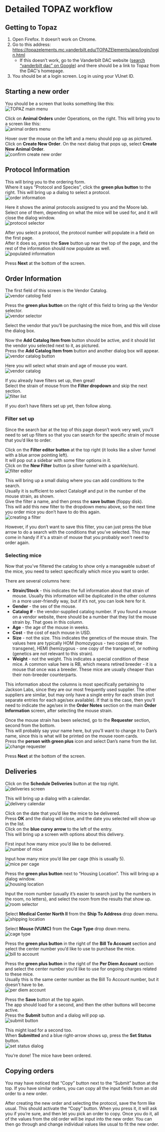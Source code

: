 <!-- TITLE: Ordering mice -->

# Detailed TOPAZ workflow
## Getting to Topaz
1. Open Firefox. It doesn’t work on Chrome.  
2. Go to this address: <https://topazelements.mc.vanderbilt.edu/TOPAZElements/app/login/login.html>  
   * If this doesn’t work, go to the Vanderbilt DAC website ([search “vanderbilt dac” on Google](https://www.google.com/search?q=vanderbilt+dac)) and there should be a link to Topaz from the DAC's homepage.  
3. You should be at a login screen. Log in using your VUnet ID.  
 
## Starting a new order
You should be a screen that looks something like this:  
![TOPAZ main menu](/uploads/ordering-mice/ordering-mice-00004.png "Ordering Mice 00004")

Click on **Animal Orders** under Operations, on the right. This will bring you to a screen like this:  
![animal orders menu](/uploads/ordering-mice/ordering-mice-00005.png "Ordering Mice 00005")

Hover over the mouse on the left and a menu should pop up as pictured.  
Click on **Create New Order**. On the next dialog that pops up, select **Create New Animal Order**.  
![confirm create new order](/uploads/ordering-mice/ordering-mice-00006.png "Ordering Mice 00006")

## Protocol Information
This will bring you to the ordering form.  
Where it says “Protocol and Species”, click the **green plus button** to the right. This will bring up a dialog to select a protocol.  
![order information](/uploads/ordering-mice/ordering-mice-00007-a.png "Ordering Mice 00007 A")

Here it shows the animal protocols assigned to you and the Moore lab.  
Select one of them, depending on what the mice will be used for, and it will close the dialog window.  
![protocol selector](/uploads/ordering-mice/ordering-mice-00008.png "Ordering Mice 00008")

After you select a protocol, the protocol number will populate in a field on the first page.  
After it does so, press the **Save** button up near the top of the page, and the rest of the information should now populate as well.  
![populated information](/uploads/ordering-mice/ordering-mice-00009.png "Ordering Mice 00009")

Press **Next** at the bottom of the screen.

## Order Information
The first field of this screen is the Vendor Catalog.  
![vendor catolog field](/uploads/ordering-mice/ordering-mice-00011.png "Ordering Mice 00011")

Press the **green plus button** on the right of this field to bring up the Vendor selector.  
![vendor selector](/uploads/ordering-mice/ordering-mice-00012.png "Ordering Mice 00012")

Select the vendor that you’ll be purchasing the mice from, and this will close the dialog box.

Now the **Add Catalog Item from** button should be active, and it should list the vendor you selected next to it, as pictured.  
Press the **Add Catalog Item from** button and another dialog box will appear.  
![vendor catalog button](/uploads/ordering-mice/ordering-mice-00013.png "Ordering Mice 00013")

Here you will select what strain and age of mouse you want.  
![vendor catalog](/uploads/ordering-mice/ordering-mice-00014-a.png "Ordering Mice 00014 A")

If you already have filters set up, then great!  
Select the strain of mouse from the **Filter dropdown** and skip the next section.  
![filter list](/uploads/ordering-mice/ordering-mice-00015.png "Ordering Mice 00015")
 
If you don’t have filters set up yet, then follow along.
 
### Filter set up
Since the search bar at the top of this page doesn’t work very well, you’ll need to set up filters so that you can search for the specific strain of mouse that you’d like to order. 
 
Click on the **Filter editor button** at the top right (it looks like a silver funnel with a blue arrow pointing left).  
It will pop out a sidebar with some filter options in it.  
Click on the **New Filter** button (a silver funnel with a sparkle/sun).  
![filter editor](/uploads/ordering-mice/ordering-mice-00016.png "Ordering Mice 00016")
 
This will bring up a small dialog where you can add conditions to the search.  
Usually it is sufficient to select Catalog# and put in the number of the mouse strain, as shown.  
Give the filter a name, and then press the **save button** (floppy disk).  
This will add this new filter to the dropdown menu above, so the next time you order mice you don’t have to do this again.  
![creating a filter](/uploads/ordering-mice/ordering-mice-00018.png "Ordering Mice 00018")
 
However, if you don’t want to save this filter, you can just press the blue arrow to do a search with the conditions that you’ve selected. This may come in handy if it's a strain of mouse that you probably won't need to order again.
 
### Selecting mice
Now that you’ve filtered the catalog to show only a manageable subset of the mice, you need to select specifically which mice you want to order. 
 
There are several columns here:
* **Strain/Stock** - this indicates the full information about that strain of mouse. Usually this information will be duplicated in the other columns in a more user-friendly way, but if it’s not, you can look here for it.
* **Gender** - the sex of the mouse.
* **Catalog #** - the vendor-supplied catalog number. If you found a mouse on a vendor website, there should be a number that they list the mouse strain by. That goes in this column.
* **Age** - the age of the mouse in weeks.
* **Cost** - the cost of each mouse in USD.
* **Size** - not the size. This indicates the genetics of the mouse strain. The values here are typically HOM (homozygous - two copies of the transgene), HEMI (hemizygous - one copy of the transgene), or nothing (genetics are not relevant to this strain).
* **Weight** - not the weight. This indicates a special condition of these mice. A common value here is RB, which means retired breeder - it is a mouse that once was a breeder. These mice are usually cheaper than their non-breeder counterparts.
 
This information about the columns is most specifically pertaining to Jackson Labs, since they are our most frequently used supplier. The other suppliers are similar, but may only have a single entry for each strain (not separate entries for each age/sex available). If that is the case, then you’ll need to indicate the age/sex in the **Order Notes** section on the main **Order Information** screen, after selecting the mouse strain.
 
Once the mouse strain has been selected, go to the **Requester** section, second from the bottom.  
This will probably say your name here, but you’ll want to change it to Dan’s name, since this is what will be printed on the mouse room cards.  
Press the **person with green plus** icon and select Dan’s name from the list.  
![change requester](/uploads/ordering-mice/ordering-mice-00010.png "Ordering Mice 00010")
 
Press **Next** at the bottom of the screen.

## Deliveries
Click on the **Schedule Deliveries** button at the top right.  
![deliveries screen](/uploads/ordering-mice/ordering-mice-00019.png "Ordering Mice 00019")

This will bring up a dialog with a calendar.  
![delivery calendar](/uploads/ordering-mice/ordering-mice-00020.png "Ordering Mice 00020")

Click on the date that you’d like the mice to be delivered.  
Press **OK** and the dialog will close, and the date you selected will show up in the list.  
Click on the **blue curvy arrow** to the left of the entry.  
This will bring up a screen with options about this delivery.

First input how many mice you’d like to be delivered.  
![number of mice](/uploads/ordering-mice/ordering-mice-00022.png "Ordering Mice 00022")

Input how many mice you’d like per cage (this is usually 5).  
![mice per cage](/uploads/ordering-mice/ordering-mice-00023.png "Ordering Mice 00023")

Press the **green plus button** next to “Housing Location”. This will bring up a dialog window.  
![housing location](/uploads/ordering-mice/ordering-mice-00024.png "Ordering Mice 00024")

Input the room number (usually it’s easier to search just by the numbers in the room, no letters), and select the room from the results that show up.  
![room selector](/uploads/ordering-mice/ordering-mice-00026.png "Ordering Mice 00026")

Select **Medical Center North II** from the **Ship To Address** drop down menu.  
![shipping location](/uploads/ordering-mice/ordering-mice-00028.png "Ordering Mice 00028")

Select **Mouse (VUMC)** from the **Cage Type** drop down menu.  
![cage type](/uploads/ordering-mice/ordering-mice-00029.png "Ordering Mice 00029")

Press the **green plus button** in the right of the **Bill To Account** section and select the center number you’d like to use to purchase the mice.  
![bill to account](/uploads/ordering-mice/ordering-mice-00030.png "Ordering Mice 00030")

Press the **green plus button** in the right of the **Per Diem Account** section and select the center number you’d like to use for ongoing charges related to these mice.  
Usually this is the same center number as the Bill To Account number, but it doesn't have to be.  
![per diem account](/uploads/ordering-mice/ordering-mice-00031.png "Ordering Mice 00031")

Press the **Save** button at the top again.  
The app should load for a second, and then the other buttons will become active.  
Press the **Submit** button and a dialog will pop up.  
![submit button](/uploads/ordering-mice/ordering-mice-00032.png "Ordering Mice 00032")

This might load for a second too.  
When **Submitted** and a blue right-arrow shows up, press the **Set Status** button.  
![set status dialog](/uploads/ordering-mice/ordering-mice-00033.png "Ordering Mice 00033")
 
You’re done! The mice have been ordered.
 
## Copying orders
You may have noticed that “Copy” button next to the “Submit” button at the top. If you have similar orders, you can copy all the input fields from an old order to a new order. 

After creating the new order and selecting the protocol, save the form like usual. This should activate the “Copy” button. When you press it, it will ask you if you’re sure, and then let you pick an order to copy. Once you do it, all of the values from the old order will be input into the new order. You can then go through and change individual values like usual to fit the new order.
